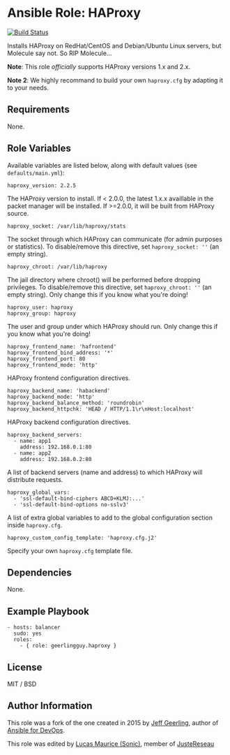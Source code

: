 # Ansible Role: HAProxy

[![Build Status](https://travis-ci.org/justereseau/ansible-role-haproxy.svg?branch=master)](https://travis-ci.org/justereseau/ansible-role-haproxy)

Installs HAProxy on RedHat/CentOS and Debian/Ubuntu Linux servers, but Molecule say not. So RIP Molecule...

**Note**: This role _officially_ supports HAProxy versions 1.x and 2.x.

**Note 2**: We highly recommand to build your own `haproxy.cfg` by adapting it to your needs.

## Requirements

None.

## Role Variables

Available variables are listed below, along with default values (see `defaults/main.yml`):

    haproxy_version: 2.2.5

The HAProxy version to install. If < 2.0.0, the latest 1.x.x availlable in the packet manager will be installed. If >=2.0.0, it will be built from HAProxy source.

    haproxy_socket: /var/lib/haproxy/stats

The socket through which HAProxy can communicate (for admin purposes or statistics). To disable/remove this directive, set `haproxy_socket: ''` (an empty string).

    haproxy_chroot: /var/lib/haproxy

The jail directory where chroot() will be performed before dropping privileges. To disable/remove this directive, set `haproxy_chroot: ''` (an empty string). Only change this if you know what you're doing!

    haproxy_user: haproxy
    haproxy_group: haproxy

The user and group under which HAProxy should run. Only change this if you know what you're doing!

    haproxy_frontend_name: 'hafrontend'
    haproxy_frontend_bind_address: '*'
    haproxy_frontend_port: 80
    haproxy_frontend_mode: 'http'

HAProxy frontend configuration directives.

    haproxy_backend_name: 'habackend'
    haproxy_backend_mode: 'http'
    haproxy_backend_balance_method: 'roundrobin'
    haproxy_backend_httpchk: 'HEAD / HTTP/1.1\r\nHost:localhost'

HAProxy backend configuration directives.

    haproxy_backend_servers:
      - name: app1
        address: 192.168.0.1:80
      - name: app2
        address: 192.168.0.2:80

A list of backend servers (name and address) to which HAProxy will distribute requests.

    haproxy_global_vars:
      - 'ssl-default-bind-ciphers ABCD+KLMJ:...'
      - 'ssl-default-bind-options no-sslv3'

A list of extra global variables to add to the global configuration section inside `haproxy.cfg`.

    haproxy_custom_config_template: 'haproxy.cfg.j2'

Specify your own `haproxy.cfg` template file.

## Dependencies

None.

## Example Playbook

    - hosts: balancer
      sudo: yes
      roles:
        - { role: geerlingguy.haproxy }

## License

MIT / BSD

## Author Information

This role was a fork of the one created in 2015 by [Jeff Geerling](https://www.jeffgeerling.com/), author of [Ansible for DevOps](https://www.ansiblefordevops.com/).

This role was edited by [Lucas Maurice (Sonic)](lmaurice@justereseau.ca), member of [JusteReseau](https://justereseau.ca/)
